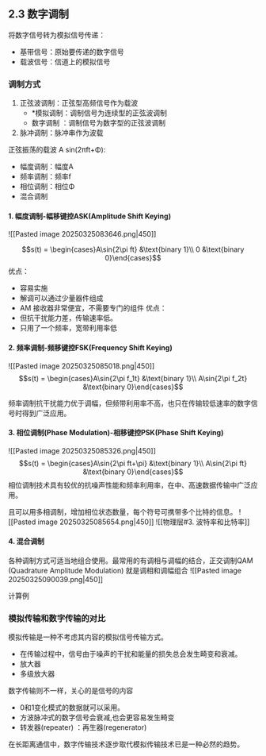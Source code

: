 ## 2.3 数字调制
将数字信号转为模拟信号传递：
- 基带信号：原始要传递的数字信号
- 载波信号：信道上的模拟信号

### 调制方式
1. 正弦波调制：正弦型高频信号作为载波
	- *模拟调制：调制信号为连续型的正弦波调制
	- 数字调制 ：调制信号为数字型的正弦波调制
2. 脉冲调制：脉冲串作为波载

 正弦振荡的载波 A sin(2πft+Φ):
 - 幅度调制：幅度A
 - 频率调制：频率f
 - 相位调制：相位Φ
 - 混合调制
#### 1. 幅度调制-幅移键控ASK(Amplitude Shift Keying)

![[Pasted image 20250325083646.png|450]]

$$s(t) = \begin{cases}A\sin{2\pi ft} &\text{binary 1}\\ 0 &\text{binary 0}\end{cases}$$
优点：
- 容易实施
- 解调可以通过少量器件组成
- AM 接收器非常便宜，不需要专门的组件
优点：
- 但抗干扰能力差，传输速率低。
- 只用了一个频率，宽带利用率低

#### 2. 频率调制-频移键控FSK(Frequency Shift Keying)

![[Pasted image 20250325085018.png|450]]
$$s(t) = \begin{cases}A\sin{2\pi f_1t} &\text{binary 1}\\ A\sin{2\pi f_2t}  &\text{binary 0}\end{cases}$$

频率调制抗干扰能力优于调幅，但频带利用率不高，也只在传输较低速率的数字信号时得到广泛应用。

#### 3. 相位调制(Phase Modulation)-相移键控PSK(Phase Shift Keying)

![[Pasted image 20250325085326.png|450]]
$$s(t) = \begin{cases}A\sin{2\pi ft+\pi} &\text{binary 1}\\ A\sin{2\pi ft}  &\text{binary 0}\end{cases}$$
相位调制技术具有较优的抗噪声性能和频率利用率，在中、高速数据传输中广泛应用。

且可以用多相调制，增加相位状态数量，每个符号可携带多个比特的信息。
![[Pasted image 20250325085654.png|450]]
![[物理层#3. 波特率和比特率]]


#### 4. 混合调制
各种调制方式可适当地组合使用。最常用的有调相与调幅的结合，正交调制QAM (Quadrature Amplitude Modulation) 就是调相和调幅组合
![[Pasted image 20250325090039.png|450]]

计算例

### 模拟传输和数字传输的对比
模拟传输是一种不考虑其内容的模拟信号传输方式。
- 在传输过程中，信号由于噪声的干扰和能量的损失总会发生畸变和衰减。
- 放大器
- 多级放大器

数字传输则不一样，关心的是信号的内容
- 0和1变化模式的数据就可以采用。
- 方波脉冲式的数字信号会衰减,也会更容易发生畸变
- 转发器(repeater) ：再生器(regenerator)

在长距离通信中，数字传输技术逐步取代模拟传输技术已是一种必然的趋势。